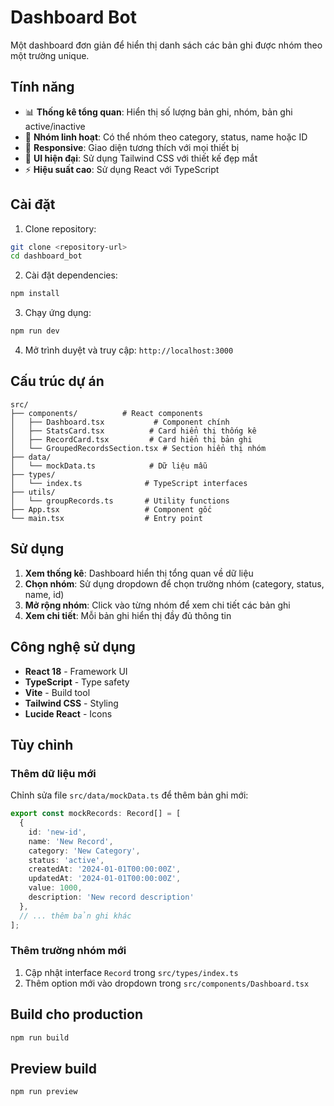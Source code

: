 # Dashboard Bot

Một dashboard đơn giản để hiển thị danh sách các bản ghi được nhóm theo một trường unique.

## Tính năng

- 📊 **Thống kê tổng quan**: Hiển thị số lượng bản ghi, nhóm, bản ghi active/inactive
- 🔄 **Nhóm linh hoạt**: Có thể nhóm theo category, status, name hoặc ID
- 📱 **Responsive**: Giao diện tương thích với mọi thiết bị
- 🎨 **UI hiện đại**: Sử dụng Tailwind CSS với thiết kế đẹp mắt
- ⚡ **Hiệu suất cao**: Sử dụng React với TypeScript

## Cài đặt

1. Clone repository:
```bash
git clone <repository-url>
cd dashboard_bot
```

2. Cài đặt dependencies:
```bash
npm install
```

3. Chạy ứng dụng:
```bash
npm run dev
```

4. Mở trình duyệt và truy cập: `http://localhost:3000`

## Cấu trúc dự án

```
src/
├── components/          # React components
│   ├── Dashboard.tsx           # Component chính
│   ├── StatsCard.tsx          # Card hiển thị thống kê
│   ├── RecordCard.tsx         # Card hiển thị bản ghi
│   └── GroupedRecordsSection.tsx # Section hiển thị nhóm
├── data/
│   └── mockData.ts            # Dữ liệu mẫu
├── types/
│   └── index.ts              # TypeScript interfaces
├── utils/
│   └── groupRecords.ts       # Utility functions
├── App.tsx                   # Component gốc
└── main.tsx                  # Entry point
```

## Sử dụng

1. **Xem thống kê**: Dashboard hiển thị tổng quan về dữ liệu
2. **Chọn nhóm**: Sử dụng dropdown để chọn trường nhóm (category, status, name, id)
3. **Mở rộng nhóm**: Click vào từng nhóm để xem chi tiết các bản ghi
4. **Xem chi tiết**: Mỗi bản ghi hiển thị đầy đủ thông tin

## Công nghệ sử dụng

- **React 18** - Framework UI
- **TypeScript** - Type safety
- **Vite** - Build tool
- **Tailwind CSS** - Styling
- **Lucide React** - Icons

## Tùy chỉnh

### Thêm dữ liệu mới

Chỉnh sửa file `src/data/mockData.ts` để thêm bản ghi mới:

```typescript
export const mockRecords: Record[] = [
  {
    id: 'new-id',
    name: 'New Record',
    category: 'New Category',
    status: 'active',
    createdAt: '2024-01-01T00:00:00Z',
    updatedAt: '2024-01-01T00:00:00Z',
    value: 1000,
    description: 'New record description'
  },
  // ... thêm bản ghi khác
];
```

### Thêm trường nhóm mới

1. Cập nhật interface `Record` trong `src/types/index.ts`
2. Thêm option mới vào dropdown trong `src/components/Dashboard.tsx`

## Build cho production

```bash
npm run build
```

## Preview build

```bash
npm run preview
```